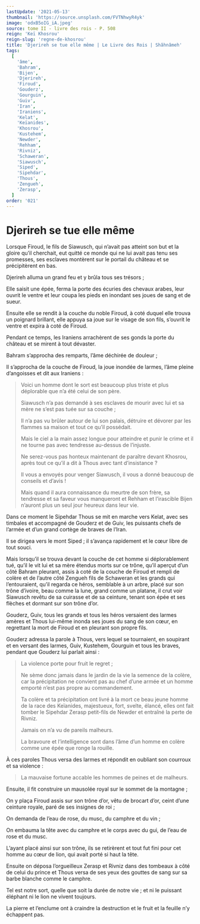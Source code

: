```yaml
---
lastUpdate: '2021-05-13'
thumbnail: 'https://source.unsplash.com/FVTNhwyR4yk'
image: 'odxB5oIG_iA.jpeg'
source: tome II - livre des rois - P. 508
reign: 'Keï Khosrou'
reign-slug: 'regne-de-khosrou'
title: 'Djerireh se tue elle même | Le Livre des Rois | Shâhnâmeh'
tags:
  [
    'âme',
    'Bahram',
    'Bijen',
    'Djerireh',
    'Firoud',
    'Gouderz',
    'Gourguin',
    'Guiv',
    'Iran',
    'Iraniens',
    'Kelat',
    'Keïanides',
    'Khosrou',
    'Kustehem',
    'Newder',
    'Rehham',
    'Rivniz',
    'Schaweran',
    'Siawusch',
    'Siped',
    'Sipehdar',
    'Thous',
    'Zengueh',
    'Zerasp',
  ]
order: '021'
---
```


# Djerireh se tue elle même

Lorsque Firoud, le fils de Siawusch, qui n’avait pas atteint son but et la gloire qu’il cherchait, eut quitté ce monde qui ne lui avait pas tenu ses promesses, ses esclaves montèrent sur le portail du château et se précipitèrent en bas.

Djerireh alluma un grand feu et y brûla tous ses trésors ;

Elle saisit une épée, ferma la porte des écuries des chevaux arabes, leur ouvrit le ventre et leur coupa les pieds en inondant ses joues de sang et de sueur.

Ensuite elle se rendit à la couche du noble Firoud, à coté duquel elle trouva un poignard brillant, elle appuya sa joue sur le visage de son fils, s’ouvrit le ventre et expira à coté de Firoud.

Pendant ce temps, les Iraniens arrachèrent de ses gonds la porte du château et se mirent à tout dévaster.

Bahram s’approcha des remparts, l’âme déchirée de douleur ;

Il s’approcha de la couche de Firoud, la joue inondée de larmes, l’âme pleine d’angoisses et dit aux Iraniens :

> Voici un homme dont le sort est beaucoup plus triste et plus déplorable que n’a été celui de son père.
>
> Siawusch n’a pas demandé à ses esclaves de mourir avec lui et sa mère ne s’est pas tuée sur sa couche ;
>
> Il n’a pas vu brûler autour de lui son palais, détruire et dévorer par les flammes sa maison et tout ce qu’il possédait.
>
> Mais le ciel a la main assez longue pour atteindre et punir le crime et il ne tourne pas avec tendresse au-dessus de l’injuste.
>
> Ne serez-vous pas honteux maintenant de paraître devant Khosrou, après tout ce qu’il a dit à Thous avec tant d’insistance ?
>
> Il vous a envoyés pour venger Siawusch, il vous a donné beaucoup de conseils et d’avis !
>
> Mais quand il aura connaissance du meurtre de son frère, sa tendresse et sa faveur vous manqueront et Rehham et l’irascible Bijen n’auront plus un seul jour heureux dans leur vie.

Dans ce moment le Sipehdar Thous se mit en marche vers Kelat, avec ses timbales et accompagné de Gouderz et de Guiv, les puissants chefs de l’armée et d’un grand cortège de braves de l’Iran.

Il se dirigea vers le mont Siped ; il s’avança rapidement et le cœur libre de tout souci.

Mais lorsqu’il se trouva devant la couche de cet homme si déplorablement tué, qu’il le vit lui et sa mère étendus morts sur ce trône, qu’il aperçut d’un côté Bahram pleurant, assis à coté de la couche de Firoud et rempli de colère et de l’autre côté Zengueh fils de Schaweran et les grands qui l’entouraient, qu’il regarda ce héros, semblable à un arbre, placé sur son trône d’ivoire, beau comme la lune, grand comme un platane, il crut voir Siawusch revêtu de sa cuirasse et de sa ceinture, tenant son épée et ses flèches et dormant sur son trône d’or.

Gouderz, Guiv, tous les grands et tous les héros versaient des larmes amères et Thous lui-même inonda ses joues du sang de son cœur, en regrettant la mort de Firoud et en pleurant son propre fils.

Gouderz adressa la parole à Thous, vers lequel se tournaient, en soupirant et en versant des larmes, Guiv, Kustehem, Gourguin et tous les braves, pendant que Gouderz lui parlait ainsi :

> La violence porte pour fruit le regret ;
>
> Ne sème donc jamais dans le jardin de la vie la semence de la colère, car la précipitation ne convient pas au chef d’une armée et un homme emporté n’est pas propre au commandement.
>
> Ta colère et ta précipitation ont livré à la mort ce beau jeune homme de la race des Keïanides, majestueux, fort, svelte, élancé, elles ont fait tomber le Sipehdar Zerasp petit-fils de Newder et entraîné la perte de Rivniz.
>
> Jamais on n’a vu de pareils malheurs.
>
> La bravoure et l’intelligence sont dans l’âme d’un homme en colère comme une épée que ronge la rouille.

À ces paroles Thous versa des larmes et répondit en oubliant son courroux et sa violence :

> La mauvaise fortune accable les hommes de peines et de malheurs.

Ensuite, il fit construire un mausolée royal sur le sommet de la montagne ;

On y plaça Firoud assis sur son trône d’or, vêtu de brocart d’or, ceint d’une ceinture royale, paré de ses insignes de roi ;

On demanda de l’eau de rose, du musc, du camphre et du vin ;

On embauma la tête avec du camphre et le corps avec du gui, de l’eau de rose et du musc.

L’ayant placé ainsi sur son trône, ils se retirèrent et tout fut fini pour cet homme au cœur de lion, qui avait porté si haut la tête.

Ensuite on déposa l’orgueilleux Zerasp et Rivniz dans des tombeaux à côté de celui du prince et Thous versa de ses yeux des gouttes de sang sur sa barbe blanche comme le camphre.

Tel est notre sort, quelle que soit la durée de notre vie ; et ni le puissant éléphant ni le lion ne vivent toujours.

La pierre et l’enclume ont à craindre la destruction et le fruit et la feuille n’y échappent pas.
